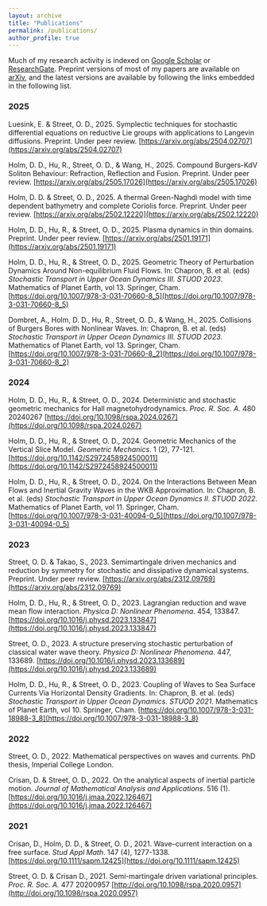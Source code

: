 ```yaml
---
layout: archive
title: "Publications"
permalink: /publications/
author_profile: true
---
```


Much of my research activity is indexed on [Google Scholar](https://scholar.google.com/citations?user=kUSX6JcAAAAJ&hl=en) or [ResearchGate](https://www.researchgate.net/profile/Oliver-Street-3). Preprint versions of most of my papers are available on [arXiv](http://arxiv.org/a/street_o_1), and the latest versions are available by following the links embedded in the following list.

### 2025

Luesink, E. & Street, O. D., 2025. Symplectic techniques for stochastic differential equations on reductive Lie groups with applications to Langevin diffusions. Preprint. Under peer review. [https://arxiv.org/abs/2504.02707](https://arxiv.org/abs/2504.02707)

Holm, D. D., Hu, R., Street, O. D., & Wang, H., 2025. Compound Burgers-KdV Soliton Behaviour: Refraction, Reflection and Fusion. Preprint. Under peer review. [https://arxiv.org/abs/2505.17026](https://arxiv.org/abs/2505.17026)

Holm, D. D. & Street, O. D., 2025. A thermal Green-Naghdi model with time dependent bathymetry and complete Coriolis force. Preprint. Under peer review. [https://arxiv.org/abs/2502.12220](https://arxiv.org/abs/2502.12220)

Holm, D. D., Hu, R., & Street, O. D., 2025. Plasma dynamics in thin domains. Preprint. Under peer review. [https://arxiv.org/abs/2501.19171](https://arxiv.org/abs/2501.19171)

Holm, D. D., Hu, R., & Street, O. D., 2025. Geometric Theory of Perturbation Dynamics Around Non-equilibrium Fluid Flows. In: Chapron, B. et al. (eds) *Stochastic Transport in Upper Ocean Dynamics III. STUOD 2023*. Mathematics of Planet Earth, vol 13. Springer, Cham. [https://doi.org/10.1007/978-3-031-70660-8_5](https://doi.org/10.1007/978-3-031-70660-8_5)

Dombret, A., Holm, D. D., Hu, R., Street, O. D., & Wang, H., 2025. Collisions of Burgers Bores with Nonlinear Waves. In: Chapron, B. et al. (eds) *Stochastic Transport in Upper Ocean Dynamics III. STUOD 2023*. Mathematics of Planet Earth, vol 13. Springer, Cham. [https://doi.org/10.1007/978-3-031-70660-8_2](https://doi.org/10.1007/978-3-031-70660-8_2)

### 2024

Holm, D. D., Hu, R., & Street, O. D., 2024. Deterministic and stochastic geometric mechanics for Hall magnetohydrodynamics. *Proc. R. Soc. A.* 480 20240267 [https://doi.org/10.1098/rspa.2024.0267](https://doi.org/10.1098/rspa.2024.0267)

Holm, D. D., Hu, R., & Street, O. D., 2024. Geometric Mechanics of the Vertical Slice Model. *Geometric Mechanics*. 1 (2), 77-121. [https://doi.org/10.1142/S2972458924500011](https://doi.org/10.1142/S2972458924500011)

Holm, D. D., Hu, R., & Street, O. D., 2024. On the Interactions Between Mean Flows and Inertial Gravity Waves in the WKB Approximation. In: Chapron, B. et al. (eds) *Stochastic Transport in Upper Ocean Dynamics II. STUOD 2022*. Mathematics of Planet Earth, vol 11. Springer, Cham. [https://doi.org/10.1007/978-3-031-40094-0_5](https://doi.org/10.1007/978-3-031-40094-0_5)

### 2023

Street, O. D. & Takao, S., 2023. Semimartingale driven mechanics and reduction by symmetry for stochastic and dissipative dynamical systems. Preprint. Under peer review. [https://arxiv.org/abs/2312.09769](https://arxiv.org/abs/2312.09769)

Holm, D. D., Hu, R., & Street, O. D., 2023. Lagrangian reduction and wave mean flow interaction. *Physica D: Nonlinear Phenomena*. 454, 133847. [https://doi.org/10.1016/j.physd.2023.133847](https://doi.org/10.1016/j.physd.2023.133847)

Street, O. D., 2023. A structure preserving stochastic perturbation of classical water wave theory. *Physica D: Nonlinear Phenomena*. 447, 133689. [https://doi.org/10.1016/j.physd.2023.133689](https://doi.org/10.1016/j.physd.2023.133689)

Holm, D. D., Hu, R., & Street, O. D., 2023. Coupling of Waves to Sea Surface Currents Via Horizontal Density Gradients. In: Chapron, B. et al. (eds) *Stochastic Transport in Upper Ocean Dynamics. STUOD 2021*. Mathematics of Planet Earth, vol 10. Springer, Cham. [https://doi.org/10.1007/978-3-031-18988-3_8](https://doi.org/10.1007/978-3-031-18988-3_8)

### 2022

Street, O. D., 2022. Mathematical perspectives on waves and currents. PhD thesis, Imperial College London.

Crisan, D. & Street, O. D., 2022. On the analytical aspects of inertial particle motion. *Journal of Mathematical Analysis and Applications*. 516 (1). [https://doi.org/10.1016/j.jmaa.2022.126467](https://doi.org/10.1016/j.jmaa.2022.126467)

### 2021

Crisan, D., Holm, D. D., & Street, O. D., 2021. Wave–current interaction on a free surface. *Stud Appl Math*. 147 (4), 1277-1338. [https://doi.org/10.1111/sapm.12425](https://doi.org/10.1111/sapm.12425)

Street, O. D. & Crisan D., 2021. Semi-martingale driven variational principles. *Proc. R. Soc. A.* 477 20200957 [http://doi.org/10.1098/rspa.2020.0957](http://doi.org/10.1098/rspa.2020.0957)
